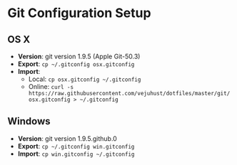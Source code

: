 # Git Configuration Setup


## OS X

* **Version**: git version 1.9.5 (Apple Git-50.3)
* **Export**: `cp ~/.gitconfig osx.gitconfig`
* **Import**: 
    - Local: `cp osx.gitconfig ~/.gitconfig`
    - Online: `curl -s https://raw.githubusercontent.com/vejuhust/dotfiles/master/git/osx.gitconfig > ~/.gitconfig`


## Windows

* **Version**: git version 1.9.5.github.0
* **Export**: `cp ~/.gitconfig win.gitconfig`
* **Import**: `cp win.gitconfig ~/.gitconfig`